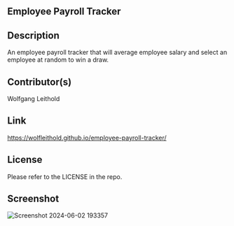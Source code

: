 ## Employee Payroll Tracker

## Description

An employee payroll tracker that will average employee salary and select an employee at random to win a draw.

## Contributor(s)

Wolfgang Leithold

## Link

https://wolfleithold.github.io/employee-payroll-tracker/

## License

Please refer to the LICENSE in the repo.

## Screenshot

![Screenshot 2024-06-02 193357](https://github.com/wolfleithold/employee-payroll-tracker/assets/47474076/28a996ef-8db0-49ae-b96d-e46bd0a5a5e3)
